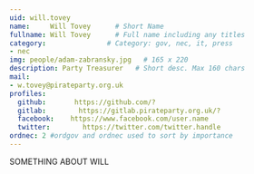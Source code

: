 ```yaml
---
uid: will.tovey
name:     Will Tovey      # Short Name
fullname: Will Tovey      # Full name including any titles
category:               # Category: gov, nec, it, press
- nec
img: people/adam-zabransky.jpg   # 165 x 220
description: Party Treasurer   # Short desc. Max 160 chars
mail:
- w.tovey@pirateparty.org.uk
profiles:
  github:       https://github.com/?
  gitlab:        https://gitlab.pirateparty.org.uk/?
  facebook:    https://www.facebook.com/user.name
  twitter:        https://twitter.com/twitter.handle
ordnec: 2 #ordgov and ordnec used to sort by importance
---
```


SOMETHING ABOUT WILL
